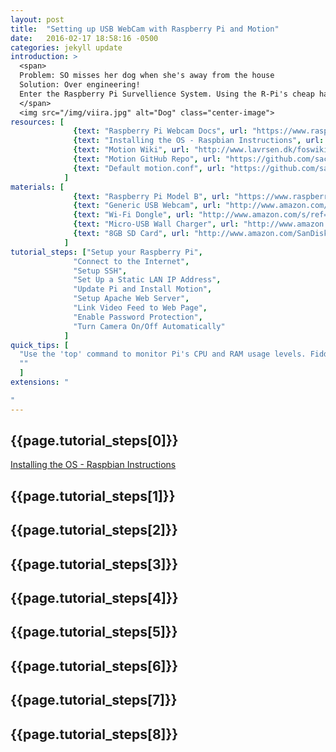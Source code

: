 ```yaml
---
layout: post
title:  "Setting up USB WebCam with Raspberry Pi and Motion"
date:   2016-02-17 18:58:16 -0500
categories: jekyll update
introduction: >
  <span>
  Problem: SO misses her dog when she's away from the house               </br></br>
  Solution: Over engineering!                                             </br></br>
  Enter the Raspberry Pi Survellience System. Using the R-Pi's cheap hardware and a generic USB webcam, you can construct a basic home-survellience system, for pets or theft-prevention.
  </span>
  <img src="/img/viira.jpg" alt="Dog" class="center-image">
resources: [  
              {text: "Raspberry Pi Webcam Docs", url: "https://www.raspberrypi.org/documentation/usage/webcams/"},
              {text: "Installing the OS - Raspbian Instructions", url: "https://www.raspberrypi.org/documentation/installation/installing-images/)"},
              {text: "Motion Wiki", url: "http://www.lavrsen.dk/foswiki/bin/view/Motion/WebHome"},
              {text: "Motion GitHub Repo", url: "https://github.com/sackmotion/motion"},
              {text: "Default motion.conf", url: "https://github.com/sackmotion/motion/blob/master/motion-dist.conf.in"}
            ]
materials: [  
              {text: "Raspberry Pi Model B", url: "https://www.raspberrypi.org/products/raspberry-pi-2-model-b/"},
              {text: "Generic USB Webcam", url: "http://www.amazon.com/s/ref=nb_sb_noss_2?url=search-alias%3Dcomputers&field-keywords=webcam&sprefix=web%2Ccomputers%2C165"},
              {text: "Wi-Fi Dongle", url: "http://www.amazon.com/s/ref=nb_sb_noss_2?url=search-alias%3Delectronics&field-keywords=wifi+dongle"},
              {text: "Micro-USB Wall Charger", url: "http://www.amazon.com/Motorola-Wall-Charger-Micro-Cable/dp/B005LFXBJG/ref=sr_1_5?s=electronics&ie=UTF8&qid=1455758956&sr=1-5&keywords=micro+usb+charger"},
              {text: "8GB SD Card", url: "http://www.amazon.com/SanDisk-Memory-SDSDUN-008G-G46-Newest-Version/dp/B00M55BS5O/ref=sr_1_3?s=electronics&ie=UTF8&qid=1455759034&sr=1-3&keywords=8gb+sd+card"}
            ]
tutorial_steps: ["Setup your Raspberry Pi",
              "Connect to the Internet",
              "Setup SSH",
              "Set Up a Static LAN IP Address",
              "Update Pi and Install Motion",
              "Setup Apache Web Server",
              "Link Video Feed to Web Page",
              "Enable Password Protection",
              "Turn Camera On/Off Automatically"
            ]
quick_tips: [
  "Use the 'top' command to monitor Pi's CPU and RAM usage levels. Fiddle with resolution and frame-rate of Motion's video stream if it is too high",
  ""
  ]
extensions: "

"
---
```


## {{page.tutorial_steps[0]}}
[Installing the OS - Raspbian Instructions](https://www.raspberrypi.org/documentation/installation/installing-images/)

## {{page.tutorial_steps[1]}}

## {{page.tutorial_steps[2]}}

## {{page.tutorial_steps[3]}}

## {{page.tutorial_steps[4]}}

## {{page.tutorial_steps[5]}}

## {{page.tutorial_steps[6]}}

## {{page.tutorial_steps[7]}}

## {{page.tutorial_steps[8]}}
